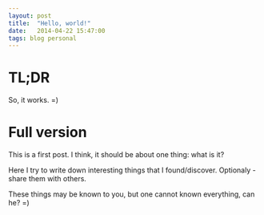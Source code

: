 ```yaml
---
layout: post
title:  "Hello, world!"
date:   2014-04-22 15:47:00
tags: blog personal
---	
```


TL;DR
=====
So, it works. =)

Full version
============
This is a first post. I think, it should be about one thing: what is it?

Here I try to write down interesting things that I found/discover. Optionaly - share them with others. 

These things may be known to you, but one cannot known everything, can he? =)